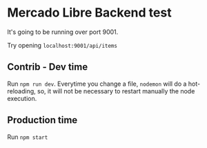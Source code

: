 # Mercado Libre Backend test
It's going to be running over port 9001.

Try opening `localhost:9001/api/items`

## Contrib - Dev time
Run `npm run dev`. Everytime you change a file, `nodemon` will do a hot-reloading, so, it will not be necessary to restart manually the node execution.

## Production time
Run `npm start`
